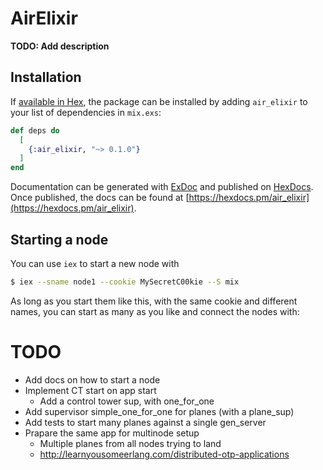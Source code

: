 # AirElixir

**TODO: Add description**

## Installation

If [available in Hex](https://hex.pm/docs/publish), the package can be installed
by adding `air_elixir` to your list of dependencies in `mix.exs`:

```elixir
def deps do
  [
    {:air_elixir, "~> 0.1.0"}
  ]
end
```

Documentation can be generated with [ExDoc](https://github.com/elixir-lang/ex_doc)
and published on [HexDocs](https://hexdocs.pm). Once published, the docs can
be found at [https://hexdocs.pm/air_elixir](https://hexdocs.pm/air_elixir).

## Starting a node

You can use `iex` to start a new node with

```bash
$ iex --sname node1 --cookie MySecretC00kie --S mix
```

As long as you start them like this, with the same cookie and different names, you can start as many as you like and connect the nodes with:



TODO
=====

* Add docs on how to start a node
* Implement CT start on app start
  - Add a control tower sup, with one_for_one
* Add supervisor simple_one_for_one for planes (with a plane_sup)
* Add tests to start many planes against a single gen_server
* Prapare the same app for multinode setup
  - Multiple planes from all nodes trying to land
  - http://learnyousomeerlang.com/distributed-otp-applications
